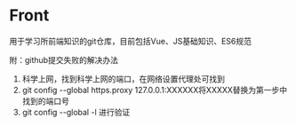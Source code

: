 # Front

用于学习所前端知识的git仓库，目前包括Vue、JS基础知识、ES6规范

附：github提交失败的解决办法

1. 科学上网，找到科学上网的端口，在网络设置代理处可找到
2. git config --global https.proxy 127.0.0.1:XXXXXX将XXXXX替换为第一步中找到的端口号
3. git config --global -l 进行验证
